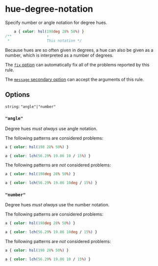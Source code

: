 # hue-degree-notation

Specify number or angle notation for degree hues.

<!-- prettier-ignore -->
```css
    a { color: hsl(198deg 28% 50%) }
/**                ↑
 *                 This notation */
```

Because hues are so often given in degrees, a hue can also be given as a number, which is interpreted as a number of degrees.

The [`fix` option](https://github.com/stylelint/stylelint/tree/15.2.0/docs/user-guide/options.md#fix) can automatically fix all of the problems reported by this rule.

The [`message` secondary option](https://github.com/stylelint/stylelint/tree/15.2.0/docs/user-guide/configure.md#message) can accept the arguments of this rule.

## Options

`string`: `"angle"|"number"`

### `"angle"`

Degree hues _must always_ use angle notation.

The following patterns are considered problems:

<!-- prettier-ignore -->
```css
a { color: hsl(198 28% 50%) }
```

<!-- prettier-ignore -->
```css
a { color: lch(56.29% 19.86 10 / 15%) }
```

The following patterns are _not_ considered problems:

<!-- prettier-ignore -->
```css
a { color: hsl(198deg 28% 50%) }
```

<!-- prettier-ignore -->
```css
a { color: lch(56.29% 19.86 10deg / 15%) }
```

### `"number"`

Degree hues _must always_ use the number notation.

The following patterns are considered problems:

<!-- prettier-ignore -->
```css
a { color: hsl(198deg 28% 50%) }
```

<!-- prettier-ignore -->
```css
a { color: lch(56.29% 19.86 10deg / 15%) }
```

The following patterns are _not_ considered problems:

<!-- prettier-ignore -->
```css
a { color: hsl(198 28% 50%) }
```

<!-- prettier-ignore -->
```css
a { color: lch(56.29% 19.86 10 / 15%) }
```

